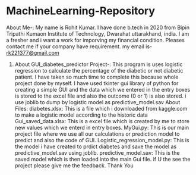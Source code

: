# MachineLearning-Repository
About Me-: My name is Rohit Kumar. I have done b.tech in 2020 from Bipin Tripathi Kumaon Institute of Technology, Dwarahat uttarakhand, india. I am a fresher and i want a work
for imporving my financial condition. Pleases contact me if your company have requirement. my email is- rk221377@gmail.com
1. About GUI_diabetes_predictor Project-:
	This program is uses logistic regression to calculate the percentage of the diabetic or not diabetic patient. I have taken so much time to
  	complete this because whole project done by myself.
  	I have used tkinter gui library of python for creating a simple GUI and the data which we entered in the entry boxes is stored to the excel file and
	also the outcome (0 or 1)
  	is also stored. i use joblib to dump by logistic model as predictive_model.sav
  	About Files:
  		diabetes.xlsx: This is a file which i downloaded from kaggle.com to make a logistic model according to the historic data
  		Gui_saved_data.xlsx: This is a excel file which is created by me to store new values which we enterd in entry boxes.
  		MyGui.py: This is our main project file where we use all our calculations or prediction model to predict and also the code of GUI.
		Logistic_regression_model.py: This is the model i have created to prdict diabetes and save the model as predictive_model.sav using joblib.
		predictive_model.sav: This is the saved model which is then loaded into the main Gui file. 
  	if U the see the project please give me the feedback. 
  	Thank You
